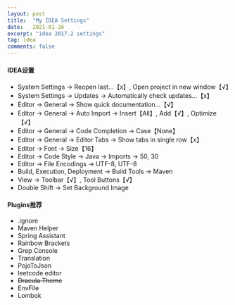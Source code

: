 ```yaml
---
layout: post
title:  "My IDEA Settings"
date:   2021-01-26
excerpt: "idea 2017.2 settings"
tag: idea
comments: false
---
```


#### IDEA设置

*   System Settings -> Reopen last...【x】, Open project in new window【√】
*   System Settings -> Updates -> Automatically check updates...【x】
*   Editor -> General -> Show quick documentation...【√】
*   Editor -> General -> Auto Import -> Insert【All】, Add【√】, Optimize【√】
*   Editor -> General -> Code Completion -> Case【None】
*   Editor -> General -> Editor Tabs -> Show tabs in single row【x】
*   Editor -> Font -> Size【16】
*   Editor -> Code Style -> Java -> Imports -> 50, 30
*   Editor -> File Encodings -> UTF-8, UTF-8
*   Build, Execution, Deployment -> Build Tools -> Maven
*   View -> Toolbar【√】, Tool Buttons【√】
*   Double Shift -> Set Background Image

#### Plugins推荐

*   .ignore
*   Maven Helper
*   Spring Assistant
*   Rainbow Brackets
*   Grep Console
*   Translation
*   PojoToJson
*   leetcode editor
*   ~~Dracula Theme~~
*   EnvFile
*   Lombok
